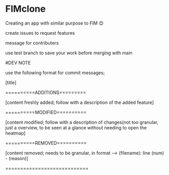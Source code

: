 # FIMclone
Creating an app with similar purpose to FIM 😊 

create issues to request features


message for contributers
  
  
  
  use test branch to save your work before merging with main

#DEV NOTE

use the following format for commit messages;

[title]

==========ADDITIONS=========

[content freshly added; follow with a description of the added feature]


==========MODIFIED==========


[content modified; follow with a description of changes(not too granular, just a overview, to be seen at a glance without needing to open the heatmap]


==========REMOVED==========


[content removed; needs to be granular, in format --> (filename): line (num) - (reason)]


============================
